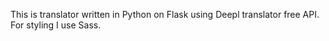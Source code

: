 This is translator written in Python on Flask using Deepl translator free API. For styling I use Sass.
